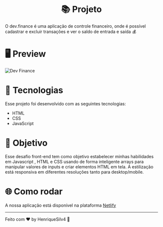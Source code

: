 <h1 align="center">
  📚 Projeto
</h1>

O dev.finance é uma aplicação de controle financeiro, onde é possível cadastrar e excluir transações e ver o saldo de entrada e saída 💰

# 🖥️ Preview 

![Dev Finance](https://user-images.githubusercontent.com/99505665/163003451-e79fffd3-f1d9-4320-818c-01a67cec5ec8.png)

# 🚀 Tecnologias 
Esse projeto foi desenvolvido com as seguintes tecnologias:

* HTML
* CSS
* JavaScript

# 🎯 Objetivo

Esse desafio front-end tem como objetivo estabelecer minhas habilidades em Javascript , HTML e CSS usando de forma inteligente arrays para manipular valores de inputs e criar elementos HTML em tela.
A estilização está responsiva em diferentes resoluções tanto para desktop/mobile.

# 🌐 Como rodar

A nossa aplicação está disponível na plataforma [Netlify](https://henrique-silva-dev-finance.netlify.app/)

---

Feito com ♥ by HenriqueSilv4 👋
